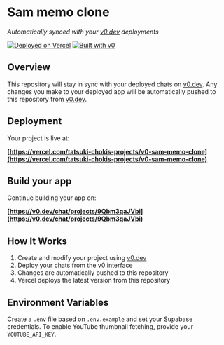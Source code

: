 # Sam memo clone

*Automatically synced with your [v0.dev](https://v0.dev) deployments*

[![Deployed on Vercel](https://img.shields.io/badge/Deployed%20on-Vercel-black?style=for-the-badge&logo=vercel)](https://vercel.com/tatsuki-chokis-projects/v0-sam-memo-clone)
[![Built with v0](https://img.shields.io/badge/Built%20with-v0.dev-black?style=for-the-badge)](https://v0.dev/chat/projects/9Qbm3qaJVbi)

## Overview

This repository will stay in sync with your deployed chats on [v0.dev](https://v0.dev).
Any changes you make to your deployed app will be automatically pushed to this repository from [v0.dev](https://v0.dev).

## Deployment

Your project is live at:

**[https://vercel.com/tatsuki-chokis-projects/v0-sam-memo-clone](https://vercel.com/tatsuki-chokis-projects/v0-sam-memo-clone)**

## Build your app

Continue building your app on:

**[https://v0.dev/chat/projects/9Qbm3qaJVbi](https://v0.dev/chat/projects/9Qbm3qaJVbi)**

## How It Works

1. Create and modify your project using [v0.dev](https://v0.dev)
2. Deploy your chats from the v0 interface
3. Changes are automatically pushed to this repository
4. Vercel deploys the latest version from this repository

## Environment Variables

Create a `.env` file based on `.env.example` and set your Supabase credentials.
To enable YouTube thumbnail fetching, provide your `YOUTUBE_API_KEY`.
